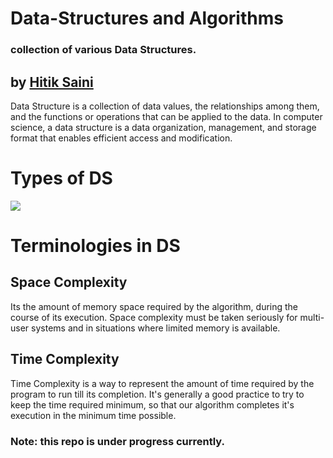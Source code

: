 # Data-Structures and Algorithms
### collection of various Data Structures. 
## by [Hitik Saini](https://hitik20.tech/)
Data Structure is a collection of data values, the relationships among them, and the functions or operations that can be applied to the data.
In computer science, a data structure is a data organization, management, and storage format that enables efficient access and modification.

# Types of DS
<img src="https://raw.githubusercontent.com/hitiksaini/Data-Structures/master/other_data/types.png">

# Terminologies in DS

## Space Complexity
Its the amount of memory space required by the algorithm, during the course of its execution. Space complexity must be taken seriously for multi-user systems and in situations where limited memory is available.

## Time Complexity
Time Complexity is a way to represent the amount of time required by the program to run till its completion. It's generally a good practice to try to keep the time required minimum, so that our algorithm completes it's execution in the minimum time possible.

### Note: this repo is under progress currently.
